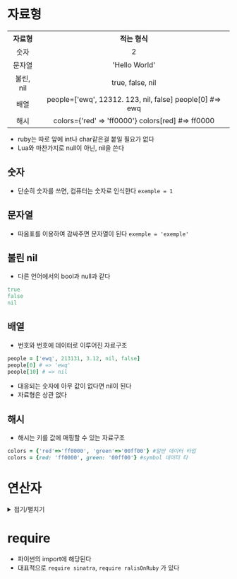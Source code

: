 # 자료형

<table style="margin:auto; width: 100%; text-size: 50px">
<tr>
<th style="text-align: center; padding: auto">
자료형
</th>
<th style="text-align: center; padding: auto">
적는 형식
</th>
</tr>
<tr>
<td style="text-align: center; padding: auto">
숫자
</td >
<td style="text-align: center; padding: auto">
2
</td>
</tr>
<tr>
<td style="text-align: center; padding: auto">
문자열
</td>
<td style="text-align: center; padding: auto">
'Hello World'
</td>
</tr>
<tr >
<td style="text-align: center; padding: auto">
불린, nil
</td>
<td style="text-align: center; padding: auto">
true, false, nil
</td>
</tr>
<tr>
<td style="text-align: center; padding: auto">
배열
</td>
<td style="text-align: center; padding: auto">
people=['ewq', 12312. 123, nil, false]
people[0] #=> ewq
</td>
</tr>
<tr>
<td style="text-align: center; padding: auto">
해시
</td>
<td style="text-align: center; padding: auto">
colors={'red' => 'ff0000'}
colors[red] #=> ff0000
</td>
</tr>
</table>

- ruby는 따로 앞에 int나 char같은걸 붙일 필요가 없다
- Lua와 마찬가지로 null이 아닌, nil을 쓴다 
## 숫자
 - 단순히 숫자를 쓰면, 컴퓨터는 숫자로 인식한다
 `exemple = 1`

## 문자열
- 따옴표를 이용하여 감싸주면 문자열이 된다
`exemple = 'exemple'`

## 불린 nil

- 다른 언어에서의 bool과 null과 같다
```ruby
true
false
nil
```

## 배열

- 번호와 번호에 데이터로 이루어진 자료구조

```ruby
people = ['ewq', 213131, 3.12, nil, false]
people[0] # => 'ewq'
people[10] # => nil
```
- 대응되는 숫자에 아무 값이 없다면 nil이 된다
- 자료형은 상관 없다

## 해시

- 해시는 키를 값에 매핑할 수 있는 자료구조 

```ruby
colors = {'red'=>'ff0000', 'green'=>'00ff00'} #일반 데이터 타입
colors = {red: 'ff0000', green: '00ff00'} #symbol 데이터 타
```
# 연산자

<details>
<summary>접기/펼치기</summary>
<table>
  <thead>
    <tr>
      <th>연산자 종류</th>
      <th>연산자</th>
      <th>설명</th>
      <th>예제</th>
    </tr>
  </thead>
  <tbody>
    <tr>
      <td>산술 연산자</td>
      <td>+</td>
      <td>덧셈</td>
      <td>a + b</td>
    </tr>
    <tr>
      <td>산술 연산자</td>
      <td>-</td>
      <td>뺄셈</td>
      <td>a - b</td>
    </tr>
    <tr>
      <td>산술 연산자</td>
      <td>*</td>
      <td>곱셈</td>
      <td>a * b</td>
    </tr>
    <tr>
      <td>산술 연산자</td>
      <td>/</td>
      <td>나눗셈</td>
      <td>a / b</td>
    </tr>
    <tr>
      <td>산술 연산자</td>
      <td>%</td>
      <td>나머지</td>
      <td>a % b</td>
    </tr>
    <tr>
      <td>산술 연산자</td>
      <td>**</td>
      <td>거듭제곱</td>
      <td>a ** b</td>
    </tr>
    <tr>
      <td>비교 연산자</td>
      <td>==</td>
      <td>두 값이 같은지 비교</td>
      <td>a == b</td>
    </tr>
    <tr>
      <td>비교 연산자</td>
      <td>!=</td>
      <td>두 값이 다른지 비교</td>
      <td>a != b</td>
    </tr>
    <tr>
      <td>비교 연산자</td>
      <td>></td>
      <td>크기 비교 (왼쪽이 큰 경우 참)</td>
      <td>a > b</td>
    </tr>
    <tr>
      <td>비교 연산자</td>
      <td><</td>
      <td>크기 비교 (오른쪽이 큰 경우 참)</td>
      <td>a < b</td>
    </tr>
    <tr>
      <td>비교 연산자</td>
      <td>>=</td>
      <td>크기 비교 (왼쪽이 크거나 같은 경우 참)</td>
      <td>a >= b</td>
    </tr>
    <tr>
      <td>비교 연산자</td>
      <td><=</td>
      <td>크기 비교 (오른쪽이 크거나 같은 경우 참)</td>
      <td>a <= b</td>
    </tr>
    <tr>
      <td>비교 연산자</td>
      <td><=></td>
      <td>비교 연산자 (왼쪽이 크면 1, 같으면 0, 오른쪽이 크면 -1)</td>
      <td>a <=> b</td>
    </tr>
    <tr>
      <td>비교 연산자</td>
      <td>===</td>
      <td>case 문에서 동일한지 비교</td>
      <td>(1..10) === 5</td>
    </tr>
    <tr>
      <td>대입 연산자</td>
      <td>=</td>
      <td>대입</td>
      <td>a = b</td>
    </tr>
    <tr>
      <td>대입 연산자</td>
      <td>+=</td>
      <td>더한 값을 대입</td>
      <td>a += b</td>
    </tr>
    <tr>
      <td>대입 연산자</td>
      <td>-=</td>
      <td>뺀 값을 대입</td>
      <td>a -= b</td>
    </tr>
    <tr>
      <td>대입 연산자</td>
      <td>*=</td>
      <td>곱한 값을 대입</td>
      <td>a *= b</td>
    </tr>
    <tr>
      <td>대입 연산자</td>
      <td>/=</td>
      <td>나눈 값을 대입</td>
      <td>a /= b</td>
    </tr>
    <tr>
      <td>대입 연산자</td>
      <td>%=</td>
      <td>나머지 값을 대입</td>
      <td>a %= b</td>
    </tr>
    <tr>
      <td>대입 연산자</td>
      <td>**=</td>
      <td>거듭제곱한 값을 대입</td>
      <td>a **= b</td>
    </tr>
    <tr>
      <td>논리 연산자</td>
      <td>&&</td>
      <td>논리 AND</td>
      <td>a && b</td>
    </tr>
    <tr>
      <td>논리 연산자</td>
      <td>||</td>
      <td>논리 OR</td>
      <td>a || b</td>
    </tr>
    <tr>
      <td>논리 연산자</td>
      <td>!</td>
      <td>논리 NOT</td>
      <td>!a</td>
    </tr>
    <tr>
      <td>논리 연산자</td>
      <td>and</td>
      <td>논리 AND (우선 순위가 낮음)</td>
      <td>a and b</td>
    </tr>
    <tr>
      <td>논리 연산자</td>
      <td>or</td>
      <td>논리 OR (우선 순위가 낮음)</td>
      <td>a or b</td>
    </tr>
    <tr>
      <td>논리 연산자</td>
      <td>not</td>
      <td>논리 NOT (우선 순위가 낮음)</td>
      <td>not a</td>
    </tr>
    <tr>
      <td>비트 연산자</td>
      <td>&</td>
      <td>비트 AND</td>
      <td>a & b</td>
    </tr>
    <tr>
      <td>비트 연산자</td>
      <td>|</td>
      <td>비트 OR</td>
      <td>a | b</td>
    </tr>
    <tr>
      <td>비트 연산자</td>
      <td>^</td>
      <td>비트 XOR</td>
      <td>a ^ b</td>
    </tr>
    <tr>
      <td>비트 연산자</td>
      <td>~</td>
      <td>비트 NOT</td>
      <td>~a</td>
    </tr>
    <tr>
      <td>비트 연산자</td>
      <td>&lt;&lt;</td>
      <td>비트 왼쪽 시프트</td>
      <td>a << b</td>
    </tr>
    <tr>
      <td>비트 연산자</td>
      <td>&gt;&gt;</td>
      <td>비트 오른쪽 시프트</td>
      <td>a >> b</td>
    </tr>
    <tr>
      <td>조건부 연산자</td>
      <td>?:</td>
      <td>삼항 조건 연산자</td>
      <td>a ? b : c</td>
    </tr>
    <tr>
      <td>범위 연산자</td>
      <td>..</td>
      <td>두 값을 포함하는 범위</td>
      <td>(1..10)</td>
    </tr>
    <tr>
      <td>범위 연산자</td>
      <td>...</td>
      <td>끝 값을 포함하지 않는 범위</td>
      <td>(1...10)</td>
    </tr>
    <tr>
      <td>기타 연산자</td>
      <td>defined?</td>
      <td>변수나 메소드가 정의되어 있는지 확인</td>
      <td>defined? a</td>
    </tr>
    <tr>
      <td>기타 연산자</td>
      <td>=~</td>
      <td>정규 표현식과 일치하는지 확인</td>
      <td>/pattern/ =~ string</td>
    </tr>
    <tr>
      <td>기타 연산자</td>
      <td>!~</td>
      <td>정규 표현식과 일치하지 않는지 확인</td>
      <td>/pattern/ !~ string</td>
    </tr>
  </tbody>
</table>
</details>

# require

- 파이썬의 import에 해당된다
- 대표적으로 `require sinatra`, `require ralisOnRuby` 가 있다